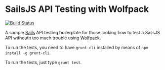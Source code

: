 # SailsJS API Testing with Wolfpack

[![Build Status](https://travis-ci.org/fdvj/sails-testing-demo.svg?branch=master)](https://travis-ci.org/fdvj/sails-testing-demo)

A sample [Sails](http://sailsjs.org) API testing boilerplate for those looking how to test
a SailsJS API withouth too much trouble using [Wolfpack](https://github.com/fdvj/wolfpack).

To run the tests, you need to have `grunt-cli` installed by means of `npm install -g grunt-cli`.

To run the tests, just type `grunt test`.
